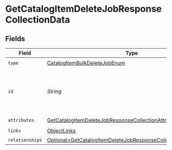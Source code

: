 # GetCatalogItemDeleteJobResponseCollectionData


## Fields

| Field                                                                                                                                                  | Type                                                                                                                                                   | Required                                                                                                                                               | Description                                                                                                                                            |
| ------------------------------------------------------------------------------------------------------------------------------------------------------ | ------------------------------------------------------------------------------------------------------------------------------------------------------ | ------------------------------------------------------------------------------------------------------------------------------------------------------ | ------------------------------------------------------------------------------------------------------------------------------------------------------ |
| `type`                                                                                                                                                 | [CatalogItemBulkDeleteJobEnum](../../models/components/CatalogItemBulkDeleteJobEnum.md)                                                                | :heavy_check_mark:                                                                                                                                     | N/A                                                                                                                                                    |
| `id`                                                                                                                                                   | *String*                                                                                                                                               | :heavy_check_mark:                                                                                                                                     | Unique identifier for retrieving the job. Generated by Klaviyo.                                                                                        |
| `attributes`                                                                                                                                           | [GetCatalogItemDeleteJobResponseCollectionAttributes](../../models/components/GetCatalogItemDeleteJobResponseCollectionAttributes.md)                  | :heavy_check_mark:                                                                                                                                     | N/A                                                                                                                                                    |
| `links`                                                                                                                                                | [ObjectLinks](../../models/components/ObjectLinks.md)                                                                                                  | :heavy_check_mark:                                                                                                                                     | N/A                                                                                                                                                    |
| `relationships`                                                                                                                                        | [Optional\<GetCatalogItemDeleteJobResponseCollectionRelationships>](../../models/components/GetCatalogItemDeleteJobResponseCollectionRelationships.md) | :heavy_minus_sign:                                                                                                                                     | N/A                                                                                                                                                    |